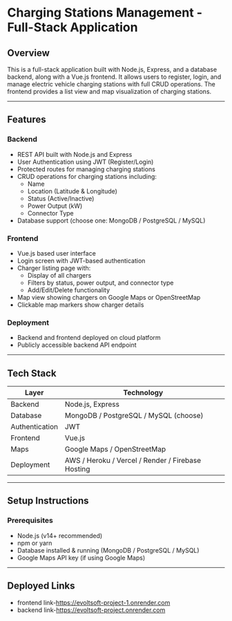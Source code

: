 # Charging Stations Management - Full-Stack Application

## Overview
This is a full-stack application built with Node.js, Express, and a database backend, along with a Vue.js frontend. It allows users to register, login, and manage electric vehicle charging stations with full CRUD operations. The frontend provides a list view and map visualization of charging stations.

---

## Features

### Backend
- REST API built with Node.js and Express
- User Authentication using JWT (Register/Login)
- Protected routes for managing charging stations
- CRUD operations for charging stations including:
  - Name
  - Location (Latitude & Longitude)
  - Status (Active/Inactive)
  - Power Output (kW)
  - Connector Type
- Database support (choose one: MongoDB / PostgreSQL / MySQL)

### Frontend
- Vue.js based user interface
- Login screen with JWT-based authentication
- Charger listing page with:
  - Display of all chargers
  - Filters by status, power output, and connector type
  - Add/Edit/Delete functionality
- Map view showing chargers on Google Maps or OpenStreetMap
- Clickable map markers show charger details

### Deployment
- Backend and frontend deployed on cloud platform
- Publicly accessible backend API endpoint

---

## Tech Stack

| Layer         | Technology             |
| ------------- | ---------------------- |
| Backend       | Node.js, Express       |
| Database      | MongoDB / PostgreSQL / MySQL (choose) |
| Authentication| JWT                    |
| Frontend      | Vue.js                 |
| Maps         | Google Maps / OpenStreetMap |
| Deployment    | AWS / Heroku / Vercel / Render / Firebase Hosting |

---

## Setup Instructions

### Prerequisites
- Node.js (v14+ recommended)
- npm or yarn
- Database installed & running (MongoDB / PostgreSQL / MySQL)
- Google Maps API key (if using Google Maps)

---
## Deployed Links
- frontend link-https://evoltsoft-project-1.onrender.com
- backend link-https://evoltsoft-project.onrender.com 
